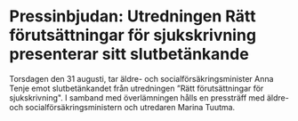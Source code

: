 # Pressinbjudan: Utredningen Rätt förutsättningar för sjukskrivning presenterar sitt slutbetänkande

Torsdagen den 31 augusti, tar äldre- och socialförsäkringsminister Anna Tenje emot slutbetänkandet från utredningen ”Rätt förutsättningar för sjukskrivning". I samband med överlämningen hålls en pressträff med äldre- och socialförsäkringsministern och utredaren Marina Tuutma.
